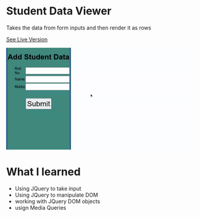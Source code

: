 # Student Data Viewer

Takes the data from form inputs and then render it as rows

[See Live Version](https://yuganksingh.github.io/record-student-data/)

[![example GIF](./example.gif)](https://yuganksingh.github.io/record-student-data/)



# What I learned
- Using JQuery to take input
- Using JQuery to manipulate DOM
- working with JQuery DOM objects
- usign Media Queries
